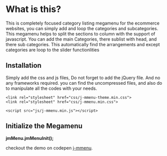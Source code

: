 What is this?
============= 

This is completely focused category listing megamenu for the ecommerce websites, you can simply add and loop the categories and subcategories. This megamenu helps to split the sections to column with the support of javascript. You can add the main Categories, there sublist with head, and there sub categories. This automatically find the arrangements and except categories are loop to the slider functionlities 

Installation
------------- 

Simply add the css and js files, Do not forget to add the jQuery file. And no any frameworks required. you can find the uncompressed files, and also do to manipulate all the codes with your needs. 

``` 
<link rel="stylesheet" href="css/j-mmenu-theme.min.css"> 
<link rel="stylesheet" href="css/j-mmenu.min.css"> 

<script src="js/j-mmenu.min.js"></script> 
```


Initialize the Megamenu
------------- 

**jmMenu.jmMenuInit();**




checkout the demo on codepen [j-mmenu](https://codepen.io/JobyJoDiyon/pen/MWGaGOM).
